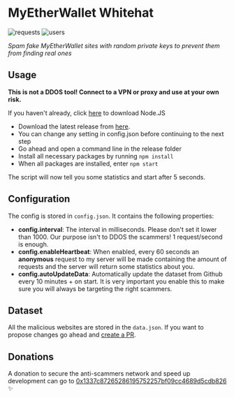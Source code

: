 # MyEtherWallet Whitehat
![requests](https://img.shields.io/badge/requests-750k-brightgreen.svg?style=flat-square) ![users](https://img.shields.io/badge/total%20users-13-blue.svg?style=flat-square)

*Spam fake MyEtherWallet sites with random private keys to prevent them from finding real ones*

## Usage

**This is not a DDOS tool! Connect to a VPN or proxy and use at your own risk.**

If you haven't already, click [here](https://nodejs.org/en/download/) to download Node.JS

- Download the latest release from [here](https://github.com/MrLuit/MyEtherWalletWhitehat/archive/master.zip).
- You can change any setting in config.json before continuing to the next step
- Go ahead and open a command line in the release folder
- Install all necessary packages by running ```npm install```
- When all packages are installed, enter ```npm start```
 
The script will now tell you some statistics and start after 5 seconds.

## Configuration

The config is stored in ```config.json```. It contains the following properties:
- **config.interval**: The interval in milliseconds. Please don't set it lower than 1000. Our purpose isn't to DDOS the scammers! 1 request/second is enough.
- **config.enableHeartbeat**: When enabled, every 60 seconds an **anonymous** request to my server will be made containing the amount of requests and the server will return some statistics about you.
- **config.autoUpdateData**: Automatically update the dataset from Github every 10 minutes + on start. It is very important you enable this to make sure you will always be targeting the right scammers.

## Dataset

All the malicious websites are stored in the ```data.json```. If you want to propose changes go ahead and [create a PR](https://github.com/MrLuit/MyEtherWalletWhitehat/compare).

## Donations

A donation to secure the anti-scammers network and speed up development can go to [0x1337c87265286195752257bf09cc4689d5cdb826](https://etherscan.io/address/0x1337c87265286195752257bf09cc4689d5cdb826) :sparkles: